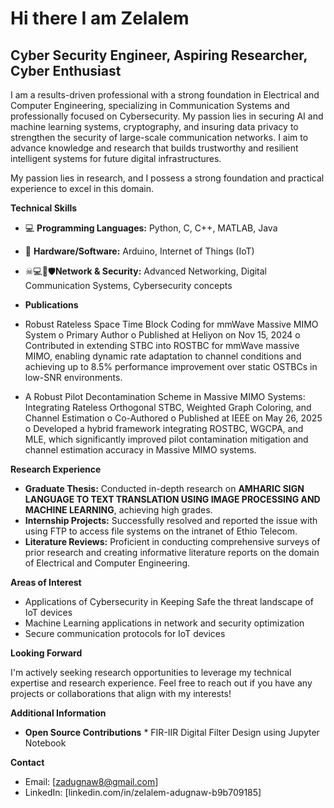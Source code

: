 # Hi there I am Zelalem
## Cyber Security Engineer, Aspiring Researcher, Cyber Enthusiast 

I am a results-driven professional with a strong foundation in Electrical and Computer Engineering, specializing in Communication Systems 
and professionally focused on Cybersecurity. My passion lies in securing AI and machine learning systems, cryptography, and insuring data 
privacy to strengthen the security of large-scale communication networks. I aim to advance knowledge and research that builds trustworthy 
and resilient intelligent systems for future digital infrastructures. 

My passion lies in research, and I possess a strong foundation and practical experience to excel in this domain. 

**Technical Skills**

  * 💻 **Programming Languages:** Python, C, C++, MATLAB, Java
  * 📲 **Hardware/Software:** Arduino, Internet of Things (IoT)
* ☠💻🔑🛡**Network & Security:** Advanced Networking, Digital Communication Systems, Cybersecurity concepts 

* **Publications**

* Robust Rateless Space Time Block Coding for mmWave Massive MIMO System 
o Primary Author 
o Published at Heliyon on Nov 15, 2024 
o Contributed in extending STBC into ROSTBC for mmWave massive MIMO, enabling dynamic rate adaptation to channel 
conditions and achieving up to 8.5% performance improvement over static OSTBCs in low-SNR environments. 

* A Robust Pilot Decontamination Scheme in Massive MIMO Systems: Integrating Rateless Orthogonal STBC, Weighted Graph 
Coloring, and Channel Estimation 
o Co-Authored 
o Published at IEEE on May 26, 2025 
o Developed a hybrid framework integrating ROSTBC, WGCPA, and MLE, which significantly improved pilot contamination 
mitigation and channel estimation accuracy in Massive MIMO systems.

**Research Experience**

* **Graduate Thesis:** Conducted in-depth research on **AMHARIC SIGN LANGUAGE TO TEXT TRANSLATION USING IMAGE PROCESSING AND MACHINE LEARNING**, achieving high grades. ‍
* **Internship Projects:** Successfully resolved and reported the issue with using FTP to access file systems on the intranet of Ethio Telecom.
* **Literature Reviews:** Proficient in conducting comprehensive surveys of prior research and creating informative literature reports on the domain of Electrical and Computer Engineering. 

**Areas of Interest**

* Applications of Cybersecurity in Keeping Safe the threat landscape of IoT devices ️ 
* Machine Learning applications in network and security optimization 
* Secure communication protocols for IoT devices 

**Looking Forward**

I'm actively seeking research opportunities to leverage my technical expertise and research experience. Feel free to reach out if you have any projects or collaborations that align with my interests!

**Additional Information**

* **Open Source Contributions**
          * FIR-IIR Digital Filter Design using Jupyter Notebook
  

**Contact**

* Email: [zadugnaw8@gmail.com]
* LinkedIn: [linkedin.com/in/zelalem-adugnaw-b9b709185]



